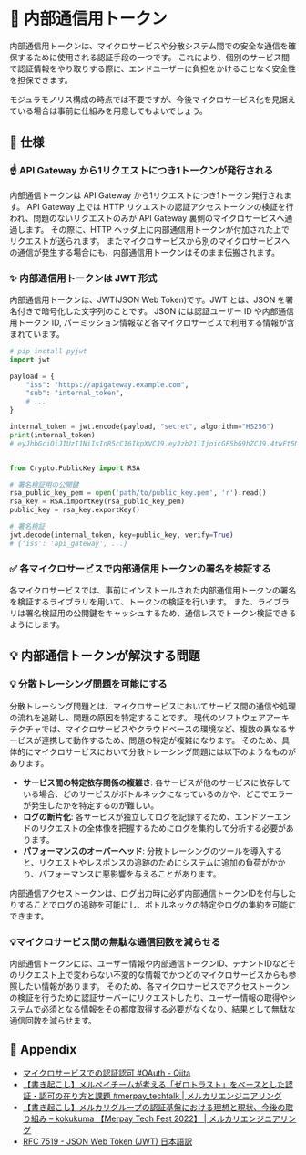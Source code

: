 # 🦅 内部通信用トークン
内部通信用トークンは、マイクロサービスや分散システム間での安全な通信を確保するために使用される認証手段の一つです。
これにより、個別のサービス間で認証情報をやり取りする際に、エンドユーザーに負担をかけることなく安全性を担保できます。

モジュラモノリス構成の時点では不要ですが、今後マイクロサービス化を見据えている場合は事前に仕組みを用意してもよいでしょう。

## 📝 仕様
### ☝️ API Gateway から1リクエストにつき1トークンが発行される
内部通信トークンは API Gateway から1リクエストにつき1トークン発行されます。
API Gateway 上では HTTP リクエストの認証アクセストークンの検証を行われ、問題のないリクエストのみが API Gateway 裏側のマイクロサービスへ通過します。 
その際に、HTTP ヘッダ上に内部通信用トークンが付加された上でリクエストが送られます。 
またマイクロサービスから別のマイクロサービスへの通信が発生する場合にも、内部通信用トークンはそのまま伝搬されます。

### ✨ 内部通信用トークンは JWT 形式
内部通信用トークンは、JWT(JSON Web Token)です。JWT とは、JSON を署名付きで暗号化した文字列のことです。
JSON には認証ユーザー ID や内部通信用トークン ID, パーミッション情報など各マイクロサービスで利用する情報が含まれています。

```python
# pip install pyjwt
import jwt

payload = {
    "iss": "https://apigateway.example.com",
    "sub": "internal_token",
    # ...
}

internal_token = jwt.encode(payload, "secret", algorithm="HS256")
print(internal_token)
# eyJhbGciOiJIUzI1NiIsInR5cCI6IkpXVCJ9.eyJzb21lIjoicGF5bG9hZCJ9.4twFt5NiznN84AWoo1d7KO1T_yoc0Z6XOpOVswacPZg


from Crypto.PublicKey import RSA

# 署名検証用の公開鍵
rsa_public_key_pem = open('path/to/public_key.pem', 'r').read()
rsa_key = RSA.importKey(rsa_public_key_pem)
public_key = rsa_key.exportKey()

# 署名検証
jwt.decode(internal_token, key=public_key, verify=True)
# {'iss': 'api_gateway', ...}
```

### ✅ 各マイクロサービスで内部通信用トークンの署名を検証する
各マイクロサービスでは、事前にインストールされた内部通信用トークンの署名を検証するライブラリを用いて、トークンの検証を行います。
また、ライブラリは署名検証用の公開鍵をキャッシュするため、通信レスでトークン検証できるようにします。

## 💡 内部通信トークンが解決する問題
### 💡 分散トレーシング問題を可能にする
分散トレーシング問題とは、マイクロサービスにおいてサービス間の通信や処理の流れを追跡し、問題の原因を特定することです。
現代のソフトウェアアーキテクチャでは、マイクロサービスやクラウドベースの環境など、複数の異なるサービスが連携して動作するため、問題の特定が複雑になります。
そのため、具体的にマイクロサービスにおいて分散トレーシング問題には以下のようなものがあります。

 - **サービス間の特定依存関係の複雑さ**: 各サービスが他のサービスに依存している場合、どのサービスがボトルネックになっているのかや、どこでエラーが発生したかを特定するのが難しい。
 - **ログの断片化**: 各サービスが独立してログを記録するため、エンドツーエンドのリクエストの全体像を把握するためにログを集約して分析する必要があります。
 - **パフォーマンスのオーバーヘッド**: 分散トレーシングのツールを導入すると、リクエストやレスポンスの追跡のためにシステムに追加の負荷がかかり、パフォーマンスに悪影響を与えることがあります。

内部通信アクセストークンは、ログ出力時に必ず内部通信トークンIDを付与したりすることでログの追跡を可能にし、ボトルネックの特定やログの集約を可能にできます。

### 💡マイクロサービス間の無駄な通信回数を減らせる
内部通信トークンには、ユーザー情報や内部通信トークンID、テナントIDなどそのリクエスト上で変わらない不変的な情報でかつどのマイクロサービスからも参照したい情報があります。
そのため、各マイクロサービスでアクセストークンの検証を行うために認証サーバーにリクエストしたり、ユーザー情報の取得やシステムで必須となる情報をその都度取得する必要がなくなり、結果として無駄な通信回数を減らせます。

## 🔗 Appendix

 - [マイクロサービスでの認証認可 #OAuth - Qiita](https://qiita.com/unhurried/items/998a386ccbc1ad4b8e61)
 - [【書き起こし】メルペイチームが考える「ゼロトラスト」をベースとした認証・認可の在り方と課題 #merpay_techtalk | メルカリエンジニアリング](https://engineering.mercari.com/blog/entry/20220217-11d92ef626/)
 - [【書き起こし】メルカリグループの認証基盤における理想と現状、今後の取り組み – kokukuma 【Merpay Tech Fest 2022】 | メルカリエンジニアリング](https://engineering.mercari.com/blog/entry/20221018-mtf2022-day2-5/)
 - [RFC 7519 - JSON Web Token (JWT) 日本語訳](https://tex2e.github.io/rfc-translater/html/rfc7519.html)
